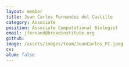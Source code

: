 ```yaml
---
layout: member
title: Juan Carlos Fernandez del Castillo
category: Associate
position: Associate Computational Biologist
email: jfernand@broadinstitute.org
github:
image: /assets/images/team/JuanCarlos_FC.jpeg
cv:
alum: false
---
```


